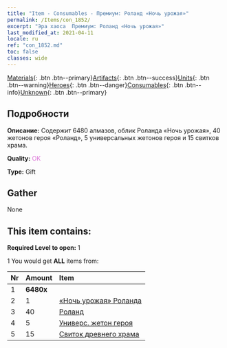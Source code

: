 ```yaml
---
title: "Item - Consumables - Премиум: Роланд «Ночь урожая»"
permalink: /Items/con_1852/
excerpt: "Эра хаоса  Премиум: Роланд «Ночь урожая»"
last_modified_at: 2021-04-11
locale: ru
ref: "con_1852.md"
toc: false
classes: wide
---
```

 [Materials](/ru/Items/){: .btn .btn--primary}[Artifacts](/ru/Items/Artifacts/){: .btn .btn--success}[Units](/ru/Items/Units/){: .btn .btn--warning}[Heroes](/ru/Items/Heroes/){: .btn .btn--danger}[Consumables](/ru/Items/Consumables/){: .btn .btn--info}[Unknown](/ru/Items/Unknown/){: .btn .btn--primary}

## Подробности
 **Описание:** Содержит 6480 алмазов, облик Роланда «Ночь урожая», 40 жетонов героя «Роланд», 5 универсальных жетонов героя и 15 свитков храма.

 **Quality:** <span style="color: #DA70D6">OK</span>

 **Type:** Gift

## Gather

  None

## This item contains:

 **Required Level to open:** 1

 1 You would get **ALL** items  from:

  | Nr | Amount |     Item    |
  |:---|:-------|:------------|
  | 1 |  **6480x** | <i class="fas fa-gem"/> |  | 
  | 2 | 1 | [«Ночь урожая» Роланда](/ru/Items/con_1034/) | 
  | 3 | 40 | [Роланд](/ru/Items/her_362/) | 
  | 4 | 5 | [Универс. жетон героя](/ru/Items/her_358/) | 
  | 5 | 15 | [Свиток древнего храма](/ru/Items/con_697/) | 
